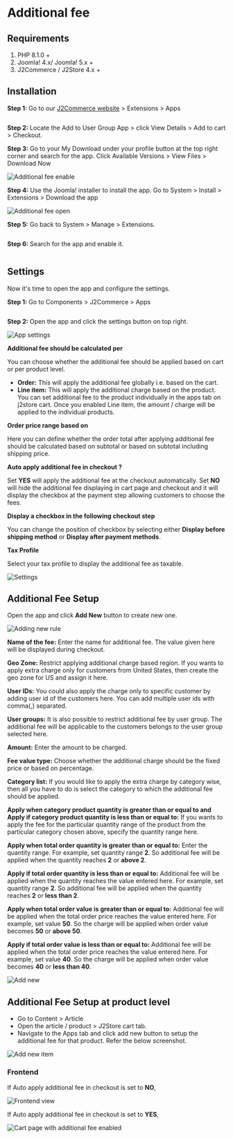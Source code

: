 # Additional fee

## Requirements <a href="#requirements" id="requirements"></a>

1. PHP 8.1.0 +
2. Joomla! 4.x/ Joomla! 5.x +
3. J2Commerce / J2Store 4.x +

## Installation <a href="#installation" id="installation"></a>

**Step 1:** Go to our [J2Commerce website](https://www.j2commerce.com/) > Extensions > Apps

<figure><img src="../.gitbook/assets/additional-fees-1.webp" alt=""><figcaption></figcaption></figure>

**Step 2:** Locate the Add to User Group App > click View Details > Add to cart > Checkout.&#x20;

**Step 3:** Go to your My Download under your profile button at the top right corner and search for the app. Click Available Versions > View Files > Download Now

![Additional fee enable](../.gitbook/assets/additional-fees-2.webp)

**Step 4:** Use the Joomla! installer to install the app. Go to System > Install > Extensions > Download the app

![Additional fee open](<../.gitbook/assets/user-group-3 (6).webp>)

**Step 5:** Go back to System > Manage > Extensions.

<figure><img src="../.gitbook/assets/user-group-5 (6).webp" alt=""><figcaption></figcaption></figure>

**Step 6:** Search for the app and enable it.

<figure><img src="../.gitbook/assets/additional-fees-3.webp" alt=""><figcaption></figcaption></figure>

## Settings <a href="#settings" id="settings"></a>

Now it's time to open the app and configure the settings.&#x20;

**Step 1:** Go to Components > J2Commerce > Apps&#x20;

<figure><img src="../.gitbook/assets/additional-fees-4.webp" alt=""><figcaption></figcaption></figure>

**Step 2:** Open the app and click the settings button on top right.

![App settings](../.gitbook/assets/additional-fees-5.webp)

**Additional fee should be calculated per**

You can choose whether the additional fee should be applied based on cart or per product level.

* **Order:** This will apply the additional fee globally i.e. based on the cart.
* **Line item:** This will apply the additional charge based on the product. You can set additional fee to the product individually in the apps tab on j2store cart. Once you enabled Line item, the amount / charge will be applied to the individual products.

**Order price range based on**

Here you can define whether the order total after applying additional fee should be calculated based on subtotal or based on subtotal including shipping price.

**Auto apply additional fee in checkout ?**

Set **YES** will apply the additional fee at the checkout automatically. Set **NO** will hide the additional fee displaying in cart page and checkout and it will display the checkbox at the payment step allowing customers to choose the fees.

**Display a checkbox in the following checkout step**

You can change the position of checkbox by selecting either **Display before shipping method** or **Display after payment methods**.

**Tax Profile**

Select your tax profile to display the additional fee as taxable.

![Settings](../.gitbook/assets/additional-fees-6.webp)

## Additional Fee Setup <a href="#additional-fee-setup" id="additional-fee-setup"></a>

Open the app and click **Add New** button to create new one.

![Adding new rule](../.gitbook/assets/additional-fees-7.webp)

**Name of the fee:** Enter the name for additional fee. The value given here will be displayed during checkout.

**Geo Zone:** Restrict applying additional charge based region. If you wants to apply extra charge only for customers from United States, then create the geo zone for US and assign it here.

**User IDs:** You could also apply the charge only to specific customer by adding user id of the customers here. You can add multiple user ids with comma(,) separated.

**User groups:** It is also possible to restrict additional fee by user group. The additional fee will be applicable to the customers belongs to the user group selected here.

**Amount:** Enter the amount to be charged.

**Fee value type:** Choose whether the additional charge should be the fixed price or based on percentage.

**Category list:** If you would like to apply the extra charge by category wise, then all you have to do is select the category to which the additional fee should be applied.

**Apply when category product quantity is greater than or equal to and Apply if category product quantity is less than or equal to:** If you wants to apply the fee for the particular quantity range of the product from the particular category chosen above, specify the quantity range here.

**Apply when total order quantity is greater than or equal to:** Enter the quantity range. For example, set quantity range **2**. So additional fee will be applied when the quantity reaches **2** or **above 2**.

**Apply if total order quantity is less than or equal to:** Additional fee will be applied when the quantity reaches the value entered here. For example, set quantity range **2**. So additional fee will be applied when the quantity reaches **2** or **less than 2**.

**Apply when total order value is greater than or equal to:** Additional fee will be applied when the total order price reaches the value entered here. For example, set value **50**. So the charge will be applied when order value becomes **50** or **above 50**.

**Apply if total order value is less than or equal to:** Additional fee will be applied when the total order price reaches the value entered here. For example, set value **40**. So the charge will be applied when order value becomes **40** or **less than 40**.

![Add new ](../.gitbook/assets/additional-fees-8.webp)

## Additional Fee Setup at product level <a href="#additional-fee-setup-at-product-level" id="additional-fee-setup-at-product-level"></a>

* Go to Content > Article
* Open the article / product > J2Store cart tab.
* Navigate to the Apps tab and click add new button to setup the additional fee for that product. Refer the below screenshot.

![Add new item](https://raw.githubusercontent.com/j2store/doc-images/master/apps/additional-fee/addfee_lineitem.png)

### Frontend <a href="#frontend" id="frontend"></a>

If Auto apply additional fee in checkout is set to **NO**,

![Frontend view](https://raw.githubusercontent.com/j2store/doc-images/master/apps/additional-fee/addfee_frontview.png)

If Auto apply additional fee in checkout is set to **YES**,

![Cart page with additional fee enabled](https://raw.githubusercontent.com/j2store/doc-images/master/apps/additional-fee/addfee_front_cart.png)
